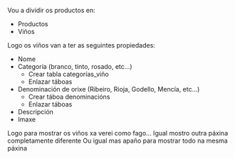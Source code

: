 Vou a dividir os productos en:
- Productos
- Viños

Logo os viños van a ter as seguintes propiedades:
- Nome
- Categoría (branco, tinto, rosado, etc...)
	- Crear tabla categorías_viño
	- Enlazar táboas
- Denominación de orixe (Ribeiro, Rioja, Godello, Mencía, etc...)
	- Crear táboa denominacións
	- Enlazar táboas
- Descripción
- Imaxe


Logo para mostrar os viños xa verei como fago...
Igual mostro outra páxina completamente diferente
Ou igual mas apaño para mostrar todo na mesma páxina





